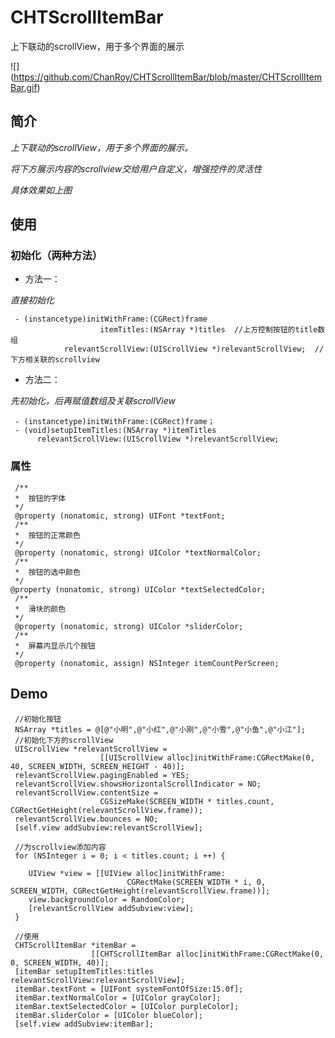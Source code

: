 # CHTScrollItemBar

上下联动的scrollView，用于多个界面的展示

![] (https://github.com/ChanRoy/CHTScrollItemBar/blob/master/CHTScrollItemBar.gif)

## 简介

*上下联动的scrollView，用于多个界面的展示。*

*将下方展示内容的scrollview交给用户自定义，增强控件的灵活性*

*具体效果如上图*

## 使用

### 初始化（两种方法）

 + 方法一：

*直接初始化*

     - (instancetype)initWithFrame:(CGRect)frame
                        itemTitles:(NSArray *)titles  //上方控制按钮的title数组
                relevantScrollView:(UIScrollView *)relevantScrollView;  //下方相关联的scrollview

 + 方法二：

*先初始化，后再赋值数组及关联scrollView*

     - (instancetype)initWithFrame:(CGRect)frame；
     - (void)setupItemTitles:(NSArray *)itemTitles
          relevantScrollView:(UIScrollView *)relevantScrollView;
          
### 属性

     /**
     *  按钮的字体
     */
     @property (nonatomic, strong) UIFont *textFont;
     /**
     *  按钮的正常颜色
     */
     @property (nonatomic, strong) UIColor *textNormalColor;
     /**
     *  按钮的选中颜色
     */
    @property (nonatomic, strong) UIColor *textSelectedColor;
     /**
     *  滑块的颜色
     */
     @property (nonatomic, strong) UIColor *sliderColor;
     /**
     *  屏幕内显示几个按钮
     */
     @property (nonatomic, assign) NSInteger itemCountPerScreen;
     
## Demo
     
     //初始化按钮
     NSArray *titles = @[@"小明",@"小红",@"小刚",@"小雪",@"小鱼",@"小江"];
     //初始化下方的scrollView
     UIScrollView *relevantScrollView =
                        [[UIScrollView alloc]initWithFrame:CGRectMake(0, 40, SCREEN_WIDTH, SCREEN_HEIGHT - 40)];
     relevantScrollView.pagingEnabled = YES;
     relevantScrollView.showsHorizontalScrollIndicator = NO;
     relevantScrollView.contentSize = 
                        CGSizeMake(SCREEN_WIDTH * titles.count, CGRectGetHeight(relevantScrollView.frame));
     relevantScrollView.bounces = NO;
     [self.view addSubview:relevantScrollView];
    
     //为scrollview添加内容
     for (NSInteger i = 0; i < titles.count; i ++) {
        
        UIView *view = [[UIView alloc]initWithFrame:
                              CGRectMake(SCREEN_WIDTH * i, 0, SCREEN_WIDTH, CGRectGetHeight(relevantScrollView.frame))];
        view.backgroundColor = RandomColor;
        [relevantScrollView addSubview:view];
     }
    
     //使用
     CHTScrollItemBar *itemBar = 
                      [[CHTScrollItemBar alloc]initWithFrame:CGRectMake(0, 0, SCREEN_WIDTH, 40)];
     [itemBar setupItemTitles:titles relevantScrollView:relevantScrollView];
     itemBar.textFont = [UIFont systemFontOfSize:15.0f];
     itemBar.textNormalColor = [UIColor grayColor];
     itemBar.textSelectedColor = [UIColor purpleColor];
     itemBar.sliderColor = [UIColor blueColor];
     [self.view addSubview:itemBar];


